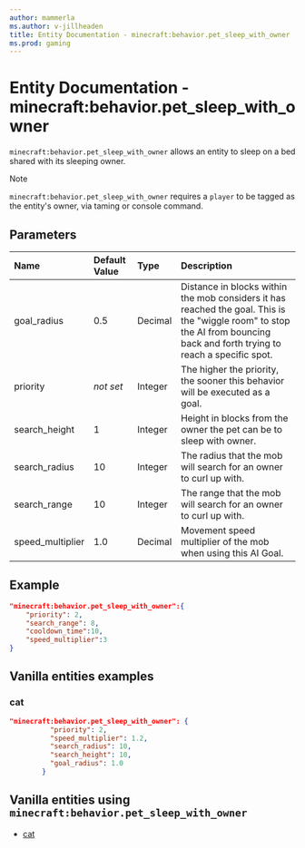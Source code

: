 ```yaml
---
author: mammerla
ms.author: v-jillheaden
title: Entity Documentation - minecraft:behavior.pet_sleep_with_owner
ms.prod: gaming
---
```


# Entity Documentation - minecraft:behavior.pet_sleep_with_owner

`minecraft:behavior.pet_sleep_with_owner` allows an entity to sleep on a bed shared with its sleeping owner.

> [!NOTE]
> `minecraft:behavior.pet_sleep_with_owner` requires a `player` to be tagged as the entity's owner, via taming or console command.

## Parameters

|Name |Default Value  |Type  |Description  |
|:----------|:----------|:----------|:----------|
|goal_radius| 0.5| Decimal| Distance in blocks within the mob considers it has reached the goal. This is the "wiggle room" to stop the AI from bouncing back and forth trying to reach a specific spot. |
|priority|*not set*|Integer|The higher the priority, the sooner this behavior will be executed as a goal.|
|search_height| 1| Integer| Height in blocks from the owner the pet can be to sleep with owner. |
|search_radius| 10| Integer| The radius that the mob will search for an owner to curl up with. |
|search_range| 10| Integer| The range that the mob will search for an owner to curl up with. |
|speed_multiplier| 1.0| Decimal| Movement speed multiplier of the mob when using this AI Goal. |

## Example

```json
"minecraft:behavior.pet_sleep_with_owner":{
    "priority": 2,
    "search_range": 8,
    "cooldown_time":10,
    "speed_multiplier":3
}
```

## Vanilla entities examples

### cat

```json
"minecraft:behavior.pet_sleep_with_owner": {
          "priority": 2,
          "speed_multiplier": 1.2,
          "search_radius": 10,
          "search_height": 10,
          "goal_radius": 1.0
        }
```

## Vanilla entities using `minecraft:behavior.pet_sleep_with_owner`

- [cat](../../../../Source/VanillaBehaviorPack_Snippets/entities/cat.md)
